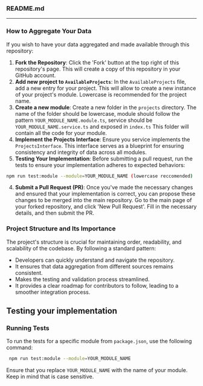 ### README.md

---

### How to Aggregate Your Data

If you wish to have your data aggregated and made available through this repository:

1. **Fork the Repository**: Click the 'Fork' button at the top right of this repository's page. This will create a copy of this repository in your GitHub account.
2. **Add new project to `AvailableProjects`**: In the `AvailableProjects` file, add a new entry for your project. This will allow to create a new instance of your project's module. Lowercase is recommended for the project name.
3. **Create a new module**: Create a new folder in the `projects` directory. The name of the folder should be lowercase, module should follow the pattern `YOUR_MODULE_NAME.module.ts`, service should be `YOUR_MODULE_NAME.service.ts` and exposed in `index.ts`  This folder will contain all the code for your module.
4. **Implement the Projects Interface**: Ensure you service implements the `ProjectsInterface`. This interface serves as a blueprint for ensuring consistency and integrity of data across all modules.
5. **Testing Your Implementation**: Before submitting a pull request, run the tests to ensure your implementation adheres to expected behaviors:

```bash
npm run test:module --module=YOUR_MODULE_NAME (lowercase reccomended)
```

4. **Submit a Pull Request (PR)**: Once you've made the necessary changes and ensured that your implementation is correct, you can propose these changes to be merged into the main repository. Go to the main page of your forked repository, and click 'New Pull Request'. Fill in the necessary details, and then submit the PR.

### Project Structure and Its Importance

The project's structure is crucial for maintaining order, readability, and scalability of the codebase. By following a standard pattern:

- Developers can quickly understand and navigate the repository.
- It ensures that data aggregation from different sources remains consistent.
- Makes the testing and validation process streamlined.
- It provides a clear roadmap for contributors to follow, leading to a smoother integration process.


## Testing your implementation

### Running Tests

To run the tests for a specific module from `package.json`, use the following command:

```bash
 npm run test:module --module=YOUR_MODULE_NAME
```

Ensure that you replace `YOUR_MODULE_NAME` with the name of your module. Keep in mind that is case sensitive.
